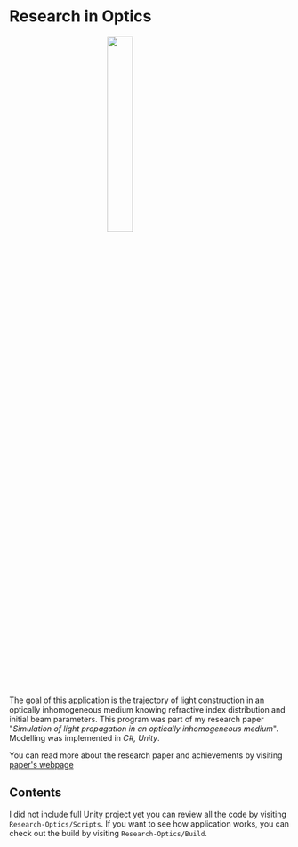 # Research in Optics
<img src="https://user-images.githubusercontent.com/29094239/139557792-54ba2fb8-35a9-4a8e-9164-131640d75a37.PNG" style="display:block;margin-left: auto;margin-right: auto;width: 30%;" />

The goal of this application is the trajectory of light construction in an optically inhomogeneous medium knowing refractive index distribution and initial beam parameters. This program was part of my research paper "*Simulation of light propagation in an optically inhomogeneous medium*". Modelling was implemented in *C#, Unity*.

You can read more about the research paper and achievements by visiting [paper's webpage](https://zakharov.netlify.app/research)  

## Contents

I did not include full Unity project yet you can review all the code by visiting `Research-Optics/Scripts`. If you want to see how application works, you can check out the build by visiting `Research-Optics/Build`.
